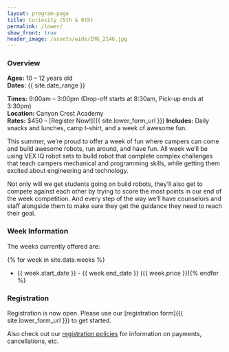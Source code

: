 ```yaml
---
layout: program-page
title: Curiosity (5th & 6th)
permalink: /lower/
show_front: true
header_image: /assets/wide/IMG_2146.jpg
---
```


### Overview
**Ages:** 10 – 12 years old  
**Dates:** {{ site.date_range }}

**Times:** 9:00am – 3:00pm (Drop-off starts at 8:30am, Pick-up ends at 3:30pm)  
**Location:** Canyon Crest Academy  
**Rates:** $450 – [Register Now!]({{ site.lower_form_url }})
**Includes:** Daily snacks and lunches, camp t-shirt, and a week of awesome fun.  

This summer, we’re proud to offer a week of fun where campers can come and build awesome robots, run around, and have fun. All week we’ll be using VEX IQ robot sets to build robot that complete complex challenges that teach campers mechanical and programming skills, while getting them excited about engineering and technology.

Not only will we get students going on build robots, they’ll also get to compete against each other by trying to score the most points in our end of the week competition. And every step of the way we’ll have counselors and staff alongside them to make sure they get the guidance they need to reach their goal.

### Week Information
The weeks currently offered are:

{% for week in site.data.weeks %}
- {{ week.start_date }} - {{ week.end_date }} ({{ week.price }}){% endfor %}

### Registration
Registration is now open. Please use our [registration form]({{ site.lower_form_url }}) to get started.

Also check out our [registration policies](/camp/about/registration) for information on payments, cancellations, etc.
